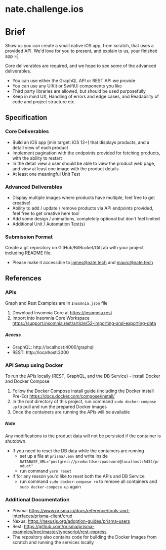 # nate.challenge.ios

# Brief
Show us you can create a small native iOS app, from scratch, that uses a provided API.
We'd love for you to present, and explain to us, your finished app =]

Core deliverables are required, and we hope to see some of the advanced deliverables.
- You can use either the GraphQL API or REST API we provide
- You can use any UIKit or SwiftUI components you like
- Third party libraries are allowed, but should be used purposefully
- Keep in mind UX, Handling of errors and edge cases, and Readability of code and project structure etc.

## Specification

### Core Deliverables
- Build an iOS app [min target: iOS 13+] that displays products, and a detail view of each product
- Implement pagination with the endpoints provided for fetching products, with the ability to restart
- In the detail view a user should be able to view the product web page, and view at least one image with the product details
- At least one meaningful Unit Test

### Advanced Deliverables
- Display multiple images where products have multiple, feel free to get creative!
- Ability to add / update / remove products via API endpoints provided, feel free to get creative here too!
- Add some design / animations, completely optional but don't feel limited
- Additional Unit / Automation Test(s)

### Submission Format
Create a git repository on GitHub/BitBucket/GitLab with your project including README file.
- Please make it accessible to james@nate.tech and mauro@nate.tech

## References

### APIs
Graph and Rest Examples are in `Insomnia.json` file
1. Download Insomnia Core at https://insomnia.rest
2. Import into Insomnia Core Workspace https://support.insomnia.rest/article/52-importing-and-exporting-data

##### Access
- GraphQL: http://localhost:4000/graphql
- REST: http://localhost:3000

### API Setup using Docker
To run the APIs locally (REST, GraphQL, and the DB Service) - install Docker and Docker Compose
1. Follow the Docker Compose install guide (including the Docker install Pre-Eq) https://docs.docker.com/compose/install/
2. In the root directory of this project, run command `sudo docker-compose up` to pull and run the prepared Docker images
3. Once the containers are running the APIs will be available

##### Note
Any modifications to the product data will not be persisted if the container is shutdown.
- If you need to reset the DB data while the containers are running
  - set up a file at `prisma/.env` and write inside `DATABASE_URL="postgres://productUser:password@localhost:5432/product"`
  - run command `yarn reset`
- If for any reason you'd like to reset both the APIs and DB Service
  - run command `sudo docker-compose rm` to remove all containers and `sudo docker-compose up` again

### Additional Documentation
- Prisma: https://www.prisma.io/docs/reference/tools-and-interfaces/prisma-client/crud
- Nexus: https://nexusjs.org/adoption-guides/prisma-users
- Rest: https://github.com/prisma/prisma-examples/tree/master/typescript/rest-express
- The repository also contains code for building the Docker Images from scratch and running the services locally 
